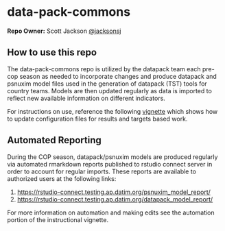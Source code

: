 # data-pack-commons

**Repo Owner:** Scott Jackson [@jacksonsj](https://github.com/jacksonsj)

## How to use this repo

The data-pack-commons repo is utilized by the datapack team each pre-cop season as needed to incorporate changes and produce datapack and psnuxim model files used in the generation of datapack (TST) tools for country teams. Models are then updated regularly as data is imported to reflect new available information on different indicators.

For instructions on use, reference the following [vignette](https://github.com/pepfar-datim/data-pack-commons/blob/master/vignettes/DataPackCommonsTechnicalNotes.Rmd) which shows how to update configuration files for results and targets based work.

## Automated Reporting

During the COP season, datapack/psnuxim models are produced regularly via automated rmarkdown reports published to rstudio connect server in order to account for regular imports. These reports are available to authorized users at the following links:

1. https://rstudio-connect.testing.ap.datim.org/psnuxim_model_report/
2. https://rstudio-connect.testing.ap.datim.org/datapack_model_report/

For more information on automation and making edits see the automation portion of the instructional vignette.
